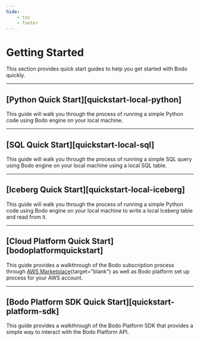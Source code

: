 ```yaml
---
hide:
    - toc
    - footer
---
```


# Getting Started

This section provides quick start guides to help you get started with Bodo quickly.

---

## [Python Quick Start][quickstart-local-python]

This guide will walk you through the process of running a simple Python code using Bodo engine on your local machine.

---

## [SQL Quick Start][quickstart-local-sql]

This guide will walk you through the process of running a simple SQL query using Bodo engine on your local machine using a local SQL table.

---

## [Iceberg Quick Start][quickstart-local-iceberg]

This guide will walk you through the process of running a simple Python code using Bodo engine on your local machine to write a local Iceberg table and read from it.

---

## [Cloud Platform Quick Start][bodoplatformquickstart]

This guide provides a walkthrough of the Bodo subscription process through [AWS Marketplace](https://aws.amazon.com/marketplace/pp/B08NY29SMQ){target="blank"}
as well as Bodo platform set up process for your AWS account.

---

## [Bodo Platform SDK Quick Start][quickstart-platform-sdk]
This guide provides a walkthrough of the Bodo Platform SDK that provides a simple way to interact with the Bodo Platform API.
